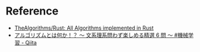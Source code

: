# Reference

- [TheAlgorithms/Rust: All Algorithms implemented in Rust](https://github.com/TheAlgorithms/Rust)
- [アルゴリズムとは何か！？ ～ 文系理系問わず楽しめる精選 6 問 ～ #機械学習 - Qiita](https://qiita.com/drken/items/f909b79ee03e679c7142)
